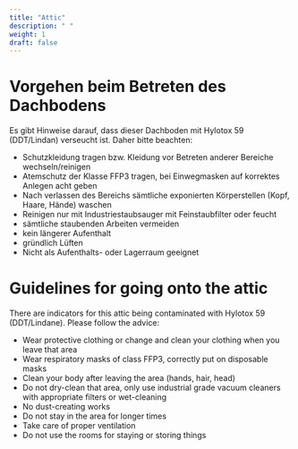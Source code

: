 ```yaml
---
title: "Attic"
description: " "
weight: 1
draft: false
---
```


# Vorgehen beim Betreten des Dachbodens

Es gibt Hinweise darauf, dass dieser Dachboden mit Hylotox 59 (DDT/Lindan) verseucht ist. Daher bitte beachten:

  - Schutzkleidung tragen bzw. Kleidung vor Betreten anderer Bereiche wechseln/reinigen
  - Atemschutz der Klasse FFP3 tragen, bei Einwegmasken auf korrektes Anlegen acht geben
  - Nach verlassen des Bereichs sämtliche exponierten Körperstellen (Kopf, Haare, Hände) waschen
  - Reinigen nur mit Industriestaubsauger mit Feinstaubfilter oder feucht
  - sämtliche staubenden Arbeiten vermeiden
  - kein längerer Aufenthalt
  - gründlich Lüften
  - Nicht als Aufenthalts- oder Lagerraum geeignet

# Guidelines for going onto the attic

There are indicators for this attic being contaminated with Hylotox 59 (DDT/Lindane). Please follow the advice:

 - Wear protective clothing or change and clean your clothing when you leave that area
 - Wear respiratory masks of class FFP3, correctly put on disposable masks
 - Clean your body after leaving the area (hands, hair, head)
 - Do not dry-clean that area, only use industrial grade vacuum cleaners with appropriate filters or wet-cleaning
 - No dust-creating works
 - Do not stay in the area for longer times
 - Take care of proper ventilation
 - Do not use the rooms for staying or storing things
